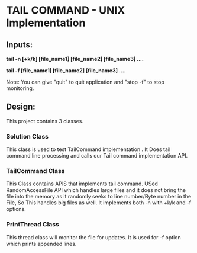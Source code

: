 
<h1> TAIL COMMAND - UNIX Implementation </h1>

<h2> Inputs: </h2>

<p> <strong>tail -n [+k/k] [file_name1] [file_name2] [file_name3] .... </strong> </p>

<p> <strong>tail -f [file_name1] [file_name2] [file_name3] .... </strong></p>

<p>Note: You can give "quit" to quit application and "stop -f" to stop monitoring.</p>
 
<h2> Design: </h2>

   <p>This project contains 3 classes.</p>
   
   <h3> Solution Class </h3>
       <p>This class is used to test TailCommand implementation . It Does tail command line processing and calls our Tail command implementation API.</p>

   <h3>TailCommand Class </h3> 
   	<p>This Class contains APIS that implements tail command. USed RandomAccessFile API which handles large files and it does not bring the file into the memory as it randomly seeks to line number/Byte number in the File, So This handles big files as well. It implements both -n with +k/k  and -f options.</p>

   <h3>PrintThread Class </h3> 
   	<p>This thread class will monitor the file for updates. It is used for -f option which prints appended lines.</p>
